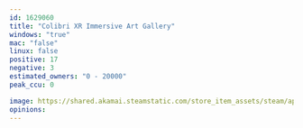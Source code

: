 ```yaml
---
id: 1629060
title: "Colibri XR Immersive Art Gallery"
windows: "true"
mac: "false"
linux: false
positive: 17
negative: 3
estimated_owners: "0 - 20000"
peak_ccu: 0

image: https://shared.akamai.steamstatic.com/store_item_assets/steam/apps/1629060/header.jpg?t=1703117440
opinions:
---
```

